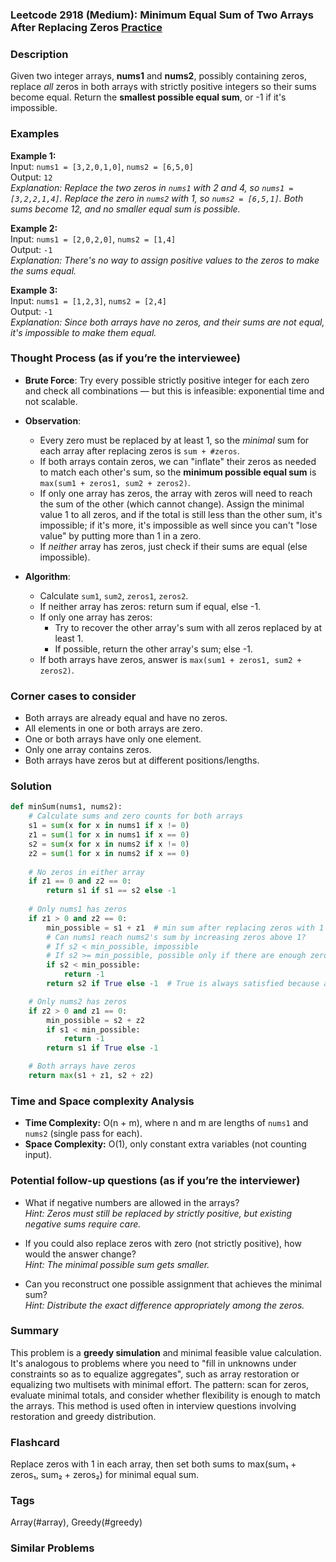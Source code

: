 ### Leetcode 2918 (Medium): Minimum Equal Sum of Two Arrays After Replacing Zeros [Practice](https://leetcode.com/problems/minimum-equal-sum-of-two-arrays-after-replacing-zeros)

### Description  
Given two integer arrays, **nums1** and **nums2**, possibly containing zeros, replace *all* zeros in both arrays with strictly positive integers so their sums become equal. Return the **smallest possible equal sum**, or -1 if it's impossible.

### Examples  

**Example 1:**  
Input: `nums1 = [3,2,0,1,0]`, `nums2 = [6,5,0]`  
Output: `12`  
*Explanation: Replace the two zeros in `nums1` with 2 and 4, so `nums1 = [3,2,2,1,4]`. Replace the zero in `nums2` with 1, so `nums2 = [6,5,1]`. Both sums become 12, and no smaller equal sum is possible.*

**Example 2:**  
Input: `nums1 = [2,0,2,0]`, `nums2 = [1,4]`  
Output: `-1`  
*Explanation: There's no way to assign positive values to the zeros to make the sums equal.*

**Example 3:**  
Input: `nums1 = [1,2,3]`, `nums2 = [2,4]`  
Output: `-1`  
*Explanation: Since both arrays have no zeros, and their sums are not equal, it's impossible to make them equal.*


### Thought Process (as if you’re the interviewee)  
- **Brute Force**: Try every possible strictly positive integer for each zero and check all combinations ― but this is infeasible: exponential time and not scalable.
- **Observation**:  
  - Every zero must be replaced by at least 1, so the *minimal* sum for each array after replacing zeros is `sum + #zeros`.
  - If both arrays contain zeros, we can "inflate" their zeros as needed to match each other's sum, so the **minimum possible equal sum** is `max(sum1 + zeros1, sum2 + zeros2)`.
  - If only one array has zeros, the array with zeros will need to reach the sum of the other (which cannot change). Assign the minimal value 1 to all zeros, and if the total is still less than the other sum, it's impossible; if it's more, it's impossible as well since you can't "lose value" by putting more than 1 in a zero.
  - If *neither* array has zeros, just check if their sums are equal (else impossible).

- **Algorithm**:
  - Calculate `sum1`, `sum2`, `zeros1`, `zeros2`.
  - If neither array has zeros: return sum if equal, else -1.
  - If only one array has zeros:
    - Try to recover the other array's sum with all zeros replaced by at least 1.
    - If possible, return the other array's sum; else -1.
  - If both arrays have zeros, answer is `max(sum1 + zeros1, sum2 + zeros2)`.

### Corner cases to consider  
- Both arrays are already equal and have no zeros.
- All elements in one or both arrays are zero.
- One or both arrays have only one element.
- Only one array contains zeros.
- Both arrays have zeros but at different positions/lengths.

### Solution

```python
def minSum(nums1, nums2):
    # Calculate sums and zero counts for both arrays
    s1 = sum(x for x in nums1 if x != 0)
    z1 = sum(1 for x in nums1 if x == 0)
    s2 = sum(x for x in nums2 if x != 0)
    z2 = sum(1 for x in nums2 if x == 0)
    
    # No zeros in either array
    if z1 == 0 and z2 == 0:
        return s1 if s1 == s2 else -1
    
    # Only nums1 has zeros
    if z1 > 0 and z2 == 0:
        min_possible = s1 + z1  # min sum after replacing zeros with 1
        # Can nums1 reach nums2's sum by increasing zeros above 1?
        # If s2 < min_possible, impossible
        # If s2 >= min_possible, possible only if there are enough zeros to make up the gap
        if s2 < min_possible:
            return -1
        return s2 if True else -1  # True is always satisfied because amt can always be distributed among zeros

    # Only nums2 has zeros
    if z2 > 0 and z1 == 0:
        min_possible = s2 + z2
        if s1 < min_possible:
            return -1
        return s1 if True else -1

    # Both arrays have zeros
    return max(s1 + z1, s2 + z2)
```

### Time and Space complexity Analysis  

- **Time Complexity:** O(n + m), where n and m are lengths of `nums1` and `nums2` (single pass for each).
- **Space Complexity:** O(1), only constant extra variables (not counting input).


### Potential follow-up questions (as if you’re the interviewer)  

- What if negative numbers are allowed in the arrays?  
  *Hint: Zeros must still be replaced by strictly positive, but existing negative sums require care.*

- If you could also replace zeros with zero (not strictly positive), how would the answer change?  
  *Hint: The minimal possible sum gets smaller.*

- Can you reconstruct one possible assignment that achieves the minimal sum?  
  *Hint: Distribute the exact difference appropriately among the zeros.*


### Summary
This problem is a **greedy simulation** and minimal feasible value calculation. It's analogous to problems where you need to "fill in unknowns under constraints so as to equalize aggregates", such as array restoration or equalizing two multisets with minimal effort. The pattern: scan for zeros, evaluate minimal totals, and consider whether flexibility is enough to match the arrays. This method is used often in interview questions involving restoration and greedy distribution.


### Flashcard
Replace zeros with 1 in each array, then set both sums to max(sum₁ + zeros₁, sum₂ + zeros₂) for minimal equal sum.

### Tags
Array(#array), Greedy(#greedy)

### Similar Problems

